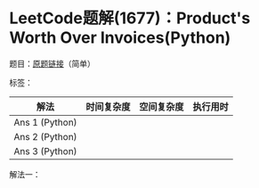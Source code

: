 # LeetCode题解(1677)：Product's Worth Over Invoices(Python)

题目：[原题链接](https://leetcode-cn.com/problems/products-worth-over-invoices/)（简单）

标签：

| 解法           | 时间复杂度 | 空间复杂度 | 执行用时 |
| -------------- | ---------- | ---------- | -------- |
| Ans 1 (Python) |            |            |          |
| Ans 2 (Python) |            |            |          |
| Ans 3 (Python) |            |            |          |

解法一：


